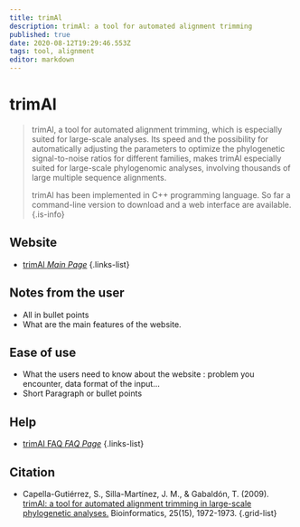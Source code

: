 ```yaml
---
title: trimAl
description: trimAl: a tool for automated alignment trimming
published: true
date: 2020-08-12T19:29:46.553Z
tags: tool, alignment
editor: markdown
---
```


# trimAl

> trimAl, a tool for automated alignment trimming, which is especially suited for large-scale analyses. Its speed and the possibility for automatically adjusting the parameters to optimize the phylogenetic signal-to-noise ratios for different families, makes trimAl especially suited for large-scale phylogenomic analyses, involving thousands of large multiple sequence alignments.
>
> trimAl has been implemented in C++ programming language. So far a command-line version to download and a web interface are available.
{.is-info}

 

## Website 

- [trimAl *Main Page*](http://trimal.cgenomics.org/introduction)
 {.links-list}


## Notes from the user
 
 - All in bullet points
 - What are the main features of the website.

 
## Ease of use

- What the users need to know about the website : problem you encounter, data format of the input...
- Short Paragraph or bullet points


## Help

- [trimAI FAQ *FAQ Page*](http://trimal.cgenomics.org/faq)
 {.links-list}


## Citation 

- Capella-Gutiérrez, S., Silla-Martínez, J. M., & Gabaldón, T. (2009). [trimAl: a tool for automated alignment trimming in large-scale phylogenetic analyses.](https://academic.oup.com/bioinformatics/article/25/15/1972/213148) Bioinformatics, 25(15), 1972-1973.
{.grid-list}



